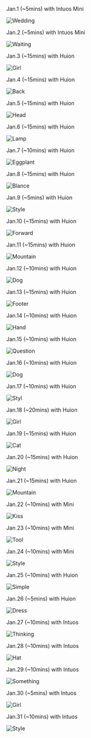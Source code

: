 Jan.1 (~5mins) with Intuos Mini

![Wedding](1.jpg)

Jan.2 (~5mins) with Intuos Mini

![Waiting](2.jpg)

Jan.3 (~15mins) with Huion 

![Girl](3.jpg)

Jan.4 (~15mins) with Huion

![Back](4.jpg)

Jan.5 (~15mins) with Huion

![Head](5.jpg)

Jan.6 (~15mins) with Huion

![Lamp](6.jpg)

Jan.7 (~10mins) with Huion

![Eggplant](7.jpg)

Jan.8 (~15mins) with Huion

![Blance](8.jpg)

Jan.9 (~5mins) with Huion

![Style](9.jpg)

Jan.10 (~15mins) with Huion

![Forward](10.jpg)

Jan.11 (~15mins) with Huion

![Mountain](11.jpg)

Jan.12 (~10mins) with Huion

![Dog](12.jpg)

Jan.13 (~15mins) with Huion

![Footer](13.jpg)

Jan.14 (~10mins) with Huion

![Hand](14.jpg)

Jan.15 (~10mins) with Huion

![Question](15.jpg)

Jan.16 (~10mins) with Huion

![Dog](16.jpg)

Jan.17 (~10mins) with Huion

![Styl](17.jpg)

Jan.18 (~20mins) with Huion

![Girl](18.jpg)

Jan.19 (~15mins) with Huion

![Cat](19.jpg)

Jan.20 (~15mins) with Huion

![Night](20.jpg)

Jan.21 (~15mins) with Huion

![Mountain](21.jpg)

Jan.22 (~10mins) with Mini

![Kiss](22.jpg)

Jan.23 (~10mins) with Mini

![Tool](23.jpg)

Jan.24 (~10mins) with Mini

![Style](24.jpg)

Jan.25 (~10mins) with Huion

![Simple](25.jpg)

Jan.26 (~5mins) with Huion

![Dress](26.jpg)

Jan.27 (~10mins) with Intuos

![Thinking](27.jpg)

Jan.28 (~10mins) with Intuos

![Hat](28.jpg)

Jan.29 (~10mins) with Intuos

![Something](29.jpg)

Jan.30 (~5mins) with Intuos

![Girl](30.jpg)

Jan.31 (~10mins) with Intuos

![Style](31.jpg)

